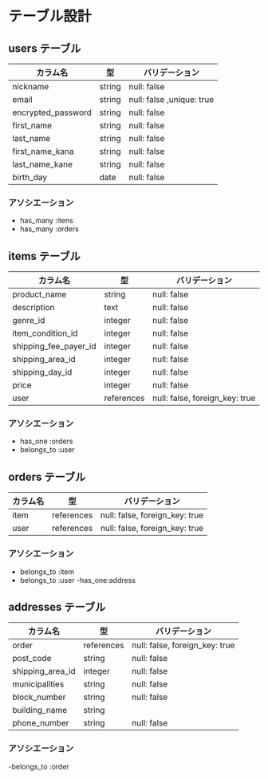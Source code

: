 # テーブル設計

## users テーブル

| カラム名            | 型      | バリデーション             |
| ------------------ | ------ | -----------              |
| nickname           | string | null: false              |
| email              | string | null: false ,unique: true|
| encrypted_password | string | null: false              |
| first_name         | string | null: false              |
| last_name          | string | null: false              |
| first_name_kana    | string | null: false              |
| last_name_kane     | string | null: false              |
| birth_day          |  date  | null: false              |

### アソシエーション

- has_many :itens
- has_many :orders

## items テーブル

| カラム名               | 型         | バリデーション                  |
| ------                | ------    | -----------                   |
| product_name          | string    | null: false                   |
| description           | text      | null: false                   |
| genre_id              | integer   | null: false                   |
| item_condition_id     | integer   | null: false                   |
|shipping_fee_payer_id  |integer    |null: false                    |
|shipping_area_id       |integer    |null: false                    |
|shipping_day_id       |integer    |null: false                    |
|price                  |integer    |null: false                    |
|user                   |references |null: false, foreign_key: true |


### アソシエーション

- has_one :orders
- belongs_to :user

## orders テーブル

| カラム名   | 型         | バリデーション                   |
| -------  | ---------- | ------------------------------ |
| item     | references | null: false, foreign_key: true |
| user     | references | null: false, foreign_key: true |

### アソシエーション

- belongs_to :item
- belongs_to :user
-has_one:address

## addresses テーブル

| カラム名         | 型          | バリデーション                   |
| ------          | ------     | -----------                    |
|order            | references | null: false, foreign_key: true |
|post_code        |string      |null: false                     |
|shipping_area_id |integer     |null: false                     |
|municipalities   | string     | null: false                    |
|block_number     | string     | null: false                    |
|building_name    | string     |                                |
|phone_number     | string     | null: false                    |

### アソシエーション

-belongs_to :order